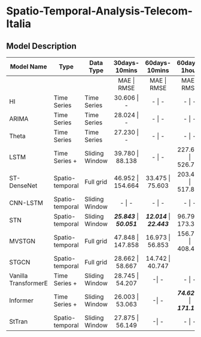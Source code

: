 # Spatio-Temporal-Analysis-Telecom-Italia

## Model Description

| Model Name   | Type            | Data Type      | 30days-10mins | 60days-10mins | 60days-1hour  |
| -------------| -----           | ---------      |:---:          | :---:         | :---:         |
|              |                 |                | MAE  \|  RMSE | MAE  \|  RMSE | MAE  \|  RMSE |
| HI           | Time Series     | Time Series    | 30.606 \| -   |- \| -|- \| -|
| ARIMA        | Time Series     | Time Series    | 28.024 \| -   |- \| -|- \| -|
| Theta        | Time Series     | Time Series    | 27.230 \| -   | - \| -|- \| -|
| LSTM         | Time Series +   | Sliding Window | 39.780 \| 88.138 |- \| -|227.606 \| 526.731|
| ST-DenseNet  | Spatio-temporal | Full grid      | 46.952 \| 154.664| 33.475 \| 75.603| 203.403 \| 517.890|
| CNN-LSTM     | Spatio-temporal | Sliding Window | - \| -           |- \| -|- \| -|
| STN          | Spatio-temporal | Sliding Window | ***25.843*** \| ***50.051***| ***12.014*** \| ***22.443***| 96.799 \| 173.383|
| MVSTGN       | Spatio-temporal | Full grid      | 47.848 \| 147.858| 16.973 \| 56.853| 156.780 \| 408.457|
| STGCN        | Spatio-temporal | Full grid      | 28.662 \| 58.667| 14.742 \| 40.747 |
| Vanilla TransformerE | Time Series + | Sliding Window | 28.745 \| 54.207| -\| -|- \| -|
| Informer     | Time Series +   | Sliding Window | 26.003 \| 53.063| -\| -| ***74.6274*** \| ***171.131***|
| StTran       | Spatio-temporal | Sliding Window | 27.875 \| 56.149| -\| -|- \| -|
